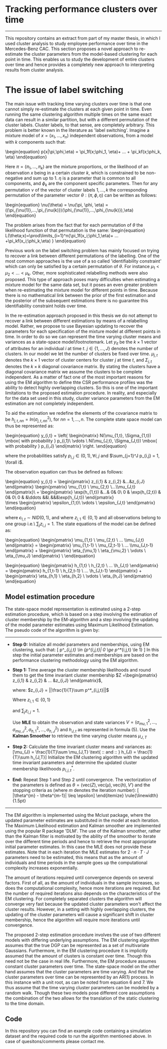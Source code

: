 
# Tracking performance clusters over time
--- 

This repository contains an extract from part of my master thesis, in which I used cluster analysis to study employee performance over time in the Mercedes-Benz CAC. This section proposes a novel approach to re-estimate the cluster parameters from the model-based clustering for each point in time. This enables us to study the development of entire clusters over time and hence provides a completely new approach to interpreting results from cluster analysis. 

# The issue of label switching

The main issue with tracking time varying clusters over time is that one cannot simply re-estimate the clusters at each given point in time. Even running the same clustering algorithm multiple times on the same exact data can result in a similar partition, but with a different permutation of the cluster labels. Cluster labels, to that sense, are completely arbitrary. This problem is better known in the literature as 'label switching'. Imagine a mixture model of $x = (x_1, ..., x_n)$ independent observations, from a model with $k$ components such that:

\begin{equation}
p(x|\pi,\phi,\eta) = \pi_1f(x;\phi_1, \eta)+ ... + \pi_kf(x;\phi_k, \eta)
\end{equation}

Here $\pi = (\pi_1,...,\pi_k)$ are the mixture proportions, or the likelihood of an observation $x$ being in a certain cluster $k$, which is constrained to be non-negative and sum up to 1. $\eta$ is a parameter that is common to all components, and $\phi_k$ are the component specific parameters. Then for any permutation $\nu$ of the vector of cluster labels $1,...,k$ the corresponding permutation of the parameter vector $\theta : (\pi, \phi, \eta)$ can be written as follows:

\begin{equation}
\nu(\theta) = \nu(\pi, \phi, \eta) = ((\pi_{\nu(1)},...,\pi_{\nu(k)})(\phi_{\nu(1)},...,\phi_{\nu(k)}),\eta)
\end{equation}

The problem arises from the fact that for each permutation of $\theta$ the likelihood function of that permutation is the same:
\begin{equation}
L(\theta;x)=\prod\limits_{i=1}^n\{\pi_1f(x_i;\phi_1,\eta)+ ... +\pi_kf(x_i;\phi_k,\eta) \}
\end{equation}


Previous work on the label switching problem has mainly focused on trying to recover a link between different permutations of the labelling. One of the most common approaches is the use of a so called 'identifiability constraint' which can only be satisfied by a certain permutation of $\theta$. For instance $\mu_1<\mu_2<...<\mu_k$. Other, more sophisticated relabelling methods were also proposed. This type of approach poses many difficulties when estimating a mixture model for the same data set, but it poses an even greater problem when re-estimating the mixture model for different points in time. Because there is no mathematical link between the prior of the first estimation and the posterior of the subsequent estimations there is no guarantee this identifiability constraint holds over time. 

In the re-estimation approach proposed in this thesis we do not attempt to recover a link between different estimations by means of a relabelling model. Rather, we propose to use Bayesian updating to recover the parameters for each specification of the mixture model at different points in time. In order to do so we can represent the time varying cluster means and variances as a state-space model\footnotemark. Let $y_{it}$ be the $k \times 1$ vector of attributes for an individual $i$ at time $t$. $j \in \{1,...,J\}$ denotes the number of clusters. In our model we let the number of clusters be fixed over time.  $\mu_{j,t}$ denotes the $k \times 1$ vector of cluster centers for cluster $j$ at time $t$, and $\Sigma_{j,t}$ denotes the $k \times k$ diagonal covariance matrix. By stating the clusters have a diagonal covariance matrix we assume the clusters to be complete independent. As a matter of fact one of the most important reasons for using the EM algorithm to define thte CSR performance profiles was the ability to detect highly overlapping clusters. So this is one of the important limitations to the proposed estimation procedure. In reality, and especially for the data set used in this study, cluster variance parameters from the EM estimation are not completely independent. 

To aid the estimation we redefine the elements of the covariance matrix to be $h_{j,t,nn} = ln(\sigma^2_{j,t,nn})$, for $nn = 1,...,n$. The complete state space model can thus be represented as:

\begin{equation}
y_{i,t} = \left\{
	\begin{matrix}
	N(\mu_{1,t}, \Sigma_{1,t}) \mbox{ with probability } p_{i,1}\\
	\vdots \\
	N(\mu_{J,t}, \Sigma_{J,t}) \mbox{ with probability } p_{i,J}
	\end{matrix}
	\right.
\end{equation}

where the probabilities satisfy $p_{i,j}\in(0,1), \forall i,j$ and $\sum_{j=1}^J p_{i,j} = 1, \forall i$.

The observation equation can thus be defined as follows:

\begin{equation}
y_{i,t} = 
	\begin{pmatrix}
	z_{i,1} & z_{i,2} &...&z_{i,J} 
	\end{pmatrix}
	\begin{pmatrix}
	\mu_{1,t} \\ \mu_{2,t} \\...\\\mu_{J,t} 
	\end{pmatrix}\\
+
	\begin{pmatrix}
	\exp(h_{1,t}) &...& 0& 0\\
	0	& \exp(h_{2,t}) & 0& 0\\
	0 	& &\ddots &&\\
	&&&\exp(h_{J,t}) 
	\end{pmatrix}	
    \times \begin{pmatrix}
	\epsilon_{1,t}\\ \vdots \\ \epsilon_{J,t}
	\end{pmatrix}
\end{equation}


where $\epsilon_{1,t}\sim NID(0,1)$, and where $z_{i,1}\in \{0,1\}$ and all observations belong to one group i.e.\ $\sum_{j}z_{i,j} = 1$. The state equations of the model can be defined as:


\begin{equation}
	\begin{pmatrix}
	\mu_{1,t} \\ \mu_{2,t} \\ ... \\\mu_{J,t} 
	\end{pmatrix}
	= 	\begin{pmatrix}
	\mu_{1,t-1} \\ \mu_{2,t-1} \\ ... \\\mu_{J,t-1} 
	\end{pmatrix}
	+ 
	\begin{pmatrix}
	\eta_{\mu,1} \\ \eta_{\mu,2} \\ \vdots \\ \eta_{\mu,J}
	\end{pmatrix} \\
\end{equation}


\begin{equation}
  \begin{pmatrix}
	h_{1,t} \\ h_{2,t} \\ ... \\h_{J,t} 
	\end{pmatrix}
	= 	\begin{pmatrix}
	h_{1,t-1} \\ h_{2,t-1} \\ ... \\h_{J,t-1} 
	\end{pmatrix}
	+ 
	\begin{pmatrix}
	\eta_{h,1} \\ \eta_{h,2} \\ \vdots \\ \eta_{h,J}
	\end{pmatrix}
\end{equation}





## Model estimation procedure

The state-space model representation is estimated using a 2-step estimation procedure, which is based on a step involving the estimation of cluster membership by the EM-algorithm and a step involving the updating of the model parameter estimates using Maximum Likelihood Estimation. The pseudo code of the algorithm is given by:

---

* **Step 0:** Initialize all model parameters and memberships, using EM clustering, such that:
\[ p^*_{i,j,t} \in \{p^*_{i,j,t}| 0 \ge p^*_{i,j,t} \le 1\} \]
 In this step the initial parameter estimates and memberships are based on the performance clustering methodology using the EM algorithm. 
* **Step 1:** Time average the cluster membership likelihoods and round them to get the time invariant cluster membership 	$Z =\begin{pmatrix}	z_{i,1} & z_{i,2} & ... &z_{i,J} \end{pmatrix}$, 

    where:
     $z_{i,J} = ||\frac{1}{T}\sum p^*_{i,j,t}||$

    Where $z_{i,1}\in \{0,1\}$ 

    and  $\sum_{j}z_{i,j} = 1$. 

    Use **MLE** to obtain the observation and state variances $V = \left(\sigma^2_{mu,1},...,\sigma^2_{mu,J}, \sigma^2_{h,1},...,\sigma^2_{h,J}\right)$ and $h_{J,t}$ as represented in formula (5). Use the **Kalman Smoother** to retrieve the time varying cluster means $\mu_{J,T}$
 
* **Step 2:** Calculate the time invariant cluster means and variances as:
 \[\mu_{J} = \frac{1}{T}\sum \mu_{J,T} \text{ \:\: and  \:\: } h_{J} = \frac{1}{T}\sum h_{J,T}\]
 Initialize the EM clustering algorithm with the updated time invariant parameters and determine the updated cluster membership likelihoods $p^*_{i,j,t}$. 

* **End:** Repeat Step 1 and Step 2 until convergence. The vectorization of the parameters is defined as
$\theta = \left(\mbox{vec}(Z), \mbox{vec}(\mu), \mbox{vec}(h), V'\right)$ and the stopping criteria as (where $m$ denotes the iteration number):
\[ |\theta^{m} - \theta^{m-1}| \leq \epsilon\]
\end{itemize}
\rule{\linewidth}{1.5pt}

---

The EM algorithm is implemented using the Mclust package, where the updated parameter estimates are substituted in the model at each iteration. The Maximum Likelihood estimation and Kalman smoother are implemented using the popular R package 'DLM'. The use of the Kalman smoother, rather than the Kalman filter is motivated by the ability of the smoother to iterate over the different time periods and hence to retrieve the most appropriate initial parameter estimates. In this case the MLE does not provide these estimates. Note that in each iteration the MLE estimates for $2 \cdot n\cdot T \cdot J$ parameters need to be estimated, this means that as the amount of individuals and time periods in the sample goes up the computational complexity increases exponentially. 

The amount of iterations required until convergence depends on several factors. First of all, as the amount of individuals in the sample increases, so does the computational complexity, hence more iterations are required. But the number of required iterations also depends on the characteristics of the EM clustering. For completely separated clusters the algorithm will converge very fast because the updated cluster parameters won't affect the cluster results. However, in a setting with highly overlapping clusters, the updating of the cluster parameters will cause a significant shift in cluster membership, hence the algorithm will require more iterations until convergence. 

The proposed 2-step estimation procedure involves the use of two different models with differing underlying assumptions. The EM clustering algorithm assumes that the true DGP can be represented as a set of multivariate Gaussians. Furthermore, in the EM clustering procedure it is implicitly assumed that the amount of clusters is constant over time. Though this need not be the case in real life. Furthermore, the EM procedure assumes constant cluster parameters over time. The state-space model on the other hand assumes that the cluster parameters are time varying. And that the cluster parameters over time can be represented by an AR(1) process. In this instance with a unit root, as can be noted from equation 6 and 7. We thus assume that the time varying cluster parameters can be modeled by a random walk. Though these two models pose different core assumptions the combination of the two allows for the translation of the static clustering to the time domain.


## Code
In this repository you can find an example code containing a simulation dataset and the required code to run the algorithm mentioned above. In case of quesitons/comments please contact me.

